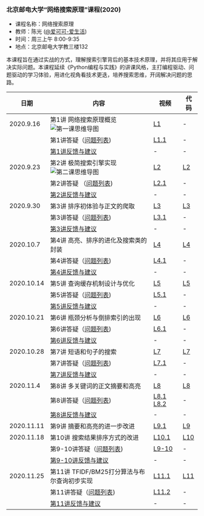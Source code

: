 ### 北京邮电大学“网络搜索原理”课程(2020)
- 课程名称：网络搜索原理
- 教师：陈光 ([@爱可可-爱生活](https://weibo.com/fly51fly))
- 时间：周三上午 8:00-9:35
- 地点：北京邮电大学教三楼132

本课程旨在通过实战的方式，理解搜索引擎背后的基本技术原理，并将其应用于解决实际问题。本课程延续《Python编程与实践》的讲课风格，主打编程驱动、问题驱动的学习体验，用进化视角看技术更迭，培养搜索思维，开阔解决问题的思路。

|  日期   | 内容  | 视频 | 代码 |
|  ----  | ----  |  ----  | ----  |
| 2020.9.16  | 第1讲 网络搜索原理概览 ![第一课思维导图](https://github.com/fly51fly/Principle_of_Web_Search_2020/blob/master/images/class_1_mm.jpg)|  [L1](https://www.bilibili.com/video/BV1zp4y1e7iN/?p=1) | - |
|   | 第1讲答疑（[问题列表](https://github.com/fly51fly/Principle_of_Web_Search_2020/blob/master/questions/question_001.md))|  [L1.1](https://www.bilibili.com/video/BV1zp4y1e7iN/?p=2) | - |
| | [第1讲反馈与建议](https://github.com/fly51fly/Principle_of_Web_Search_2020/blob/master/feedback/feedback_001.md) | - | - |
| 2020.9.23 | 第2讲 极简搜索引擎实现 ![第二课思维导图](https://github.com/fly51fly/Principle_of_Web_Search_2020/blob/master/images/class_2_mm.jpg) | [L2](https://www.bilibili.com/video/BV1zp4y1e7iN/?p=3) | [L2](https://github.com/fly51fly/Principle_of_Web_Search_2020/blob/master/code/class_2.ipynb) |
| | 第2讲答疑 （[问题列表](https://github.com/fly51fly/Principle_of_Web_Search_2020/blob/master/questions/question_002.md)) | [L2.1](https://www.bilibili.com/video/BV1zp4y1e7iN/?p=4) | - |
| | [第2讲反馈与建议](https://github.com/fly51fly/Principle_of_Web_Search_2020/blob/master/feedback/feedback_002.md) | - | - |
| 2020.9.30 | 第3讲 排序初体验与正文的爬取 | [L3](https://www.bilibili.com/video/BV1zp4y1e7iN/?p=5) | [L3](https://github.com/fly51fly/Principle_of_Web_Search_2020/blob/master/code/class_3.ipynb) |
|  | 第3讲答疑（[问题列表](https://github.com/fly51fly/Principle_of_Web_Search_2020/blob/master/questions/question_003.md)) | [L3.1](https://www.bilibili.com/video/BV1zp4y1e7iN/?p=6) | - |
| | [第3讲反馈与建议](https://github.com/fly51fly/Principle_of_Web_Search_2020/blob/master/feedback/feedback_003.md) | - | - |
| 2020.10.7 | 第4讲 高亮、排序的进化及搜索类的封装 | [L4](https://www.bilibili.com/video/BV1zp4y1e7iN/?p=7) | [L4](https://github.com/fly51fly/Principle_of_Web_Search_2020/blob/master/code/class_4.ipynb) |
|  | 第4讲答疑（[问题列表](https://github.com/fly51fly/Principle_of_Web_Search_2020/blob/master/questions/question_004.md)) | [L4.1](https://www.bilibili.com/video/BV1zp4y1e7iN/?p=8) | - |
| | [第4讲反馈与建议](https://github.com/fly51fly/Principle_of_Web_Search_2020/blob/master/feedback/feedback_004.md) | - | - |
| 2020.10.14 | 第5讲 查询缓存机制设计与优化 | [L5](https://www.bilibili.com/video/BV1zp4y1e7iN/?p=9) | [L5](https://github.com/fly51fly/Principle_of_Web_Search_2020/blob/master/code/class_5.ipynb) |
|  | 第5讲答疑（[问题列表](https://github.com/fly51fly/Principle_of_Web_Search_2020/blob/master/questions/question_005.md)) | [L5.1](https://www.bilibili.com/video/BV1zp4y1e7iN/?p=10) | - |
| | [第5讲反馈与建议](https://github.com/fly51fly/Principle_of_Web_Search_2020/blob/master/feedback/feedback_005.md) | - | - |
| 2020.10.21 | 第6讲 瓶颈分析与倒排索引的出现 | [L6](https://www.bilibili.com/video/BV1zp4y1e7iN/?p=11) | [L6](https://github.com/fly51fly/Principle_of_Web_Search_2020/blob/master/code/class_6.ipynb) |
| | 第6讲答疑（[问题列表](https://github.com/fly51fly/Principle_of_Web_Search_2020/blob/master/questions/question_006.md)) | [L6.1](https://www.bilibili.com/video/BV1zp4y1e7iN/?p=12) | - |
| | [第6讲反馈与建议](https://github.com/fly51fly/Principle_of_Web_Search_2020/blob/master/feedback/feedback_006.md) | - | - |
| 2020.10.28 | 第7讲 短语和句子的搜索 | [L7](https://www.bilibili.com/video/BV1zp4y1e7iN/?p=13) | [L7](https://github.com/fly51fly/Principle_of_Web_Search_2020/blob/master/code/class_7.ipynb) |
| | 第7讲答疑（[问题列表](https://github.com/fly51fly/Principle_of_Web_Search_2020/blob/master/questions/question_007.md)) | [L7.1](https://www.bilibili.com/video/BV1zp4y1e7iN/?p=14) | - |
| | [第7讲反馈与建议](https://github.com/fly51fly/Principle_of_Web_Search_2020/blob/master/feedback/feedback_007.md) | - | - |
| 2020.11.4 | 第8讲 多关键词的正文摘要和高亮 | [L8](https://www.bilibili.com/video/BV1zp4y1e7iN/?p=15) | [L8](https://github.com/fly51fly/Principle_of_Web_Search_2020/blob/master/code/class_8.ipynb) |
| | 第8讲答疑（[问题列表](https://github.com/fly51fly/Principle_of_Web_Search_2020/blob/master/questions/question_008.md)) | [L8.1](https://www.bilibili.com/video/BV1zp4y1e7iN/?p=16) [L8.2](https://www.bilibili.com/video/BV1zp4y1e7iN/?p=17) | - |
| | [第8讲反馈与建议](https://github.com/fly51fly/Principle_of_Web_Search_2020/blob/master/feedback/feedback_008.md) | - | - |
| 2020.11.11 | 第9讲 摘要和高亮的进一步改进 | [L9.1](https://www.bilibili.com/video/BV1zp4y1e7iN/?p=18) | [L9](https://github.com/fly51fly/Principle_of_Web_Search_2020/blob/master/code/class_9.ipynb) |
| 2020.11.18 | 第10讲 搜索结果排序方式的改进 | [L10.1](https://www.bilibili.com/video/BV1zp4y1e7iN/?p=19) | [L10](https://github.com/fly51fly/Principle_of_Web_Search_2020/blob/master/code/class_10.ipynb) |
|  | 第9-10讲答疑（[问题列表](https://github.com/fly51fly/Principle_of_Web_Search_2020/blob/master/questions/question_010.md)) | [L9-10](https://www.bilibili.com/video/BV1zp4y1e7iN/?p=20) | - |
|  | [第9-10讲反馈与建议](https://github.com/fly51fly/Principle_of_Web_Search_2020/blob/master/feedback/feedback_010.md) | - | - |
| 2020.11.25 | 第11讲 TFIDF/BM25打分算法与布尔查询初步实现 | [L11.1](https://www.bilibili.com/video/BV1zp4y1e7iN/?p=21) | [L11](https://github.com/fly51fly/Principle_of_Web_Search_2020/blob/master/code/class_11.ipynb) |
|  | 第11讲答疑（[问题列表](https://github.com/fly51fly/Principle_of_Web_Search_2020/blob/master/questions/question_011.md)) | [L11.2](https://www.bilibili.com/video/BV1zp4y1e7iN/?p=22) | - |
|  | [第11讲反馈与建议](https://github.com/fly51fly/Principle_of_Web_Search_2020/blob/master/feedback/feedback_011.md) | - | - |